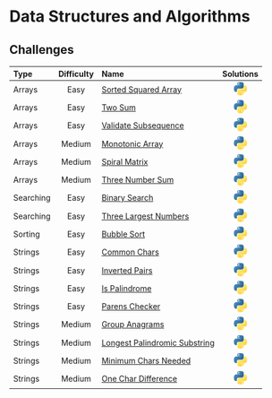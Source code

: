 # Data Structures and Algorithms

## Challenges

Type | Difficulty | Name | Solutions |
:-|:-:|:-|:-:|
Arrays | Easy | [Sorted Squared Array](Arrays/Easy/sorted_squared_array/description.md) | [<img src="utils/images/logos/python.png" alt="python" width="24"/>](Arrays/Easy/sorted_squared_array/solutions.py)
Arrays | Easy | [Two Sum](Arrays/Easy/two_number_sum/description.md) | [<img src="utils/images/logos/python.png" alt="python" width="24"/>](Arrays/Easy/two_number_sum/solutions.py)
Arrays | Easy | [Validate Subsequence](Arrays/Easy/validate_subsequence/description.md) | [<img src="utils/images/logos/python.png" alt="python" width="24"/>](Arrays/Easy/validate_subsequence/solutions.py)
Arrays | Medium | [Monotonic Array](/Users/thaddeuspearson/Desktop/repositories/education/Data_Structures_and_Algorithms/Arrays/Easy/monotonic_array/description.md) | [<img src=utils/images/logos/python.png alt='python' width='24'/>](Arrays/Easy/monotonic_array/solutions.py)
Arrays | Medium | [Spiral Matrix](/Users/thaddeuspearson/Desktop/repositories/education/Data_Structures_and_Algorithms/Arrays/Medium/spiral_matrix/description.md) | [<img src=utils/images/logos/python.png alt='python' width='24'/>](Arrays/Medium/spiral_matrix/solutions.py)
Arrays | Medium | [Three Number Sum](/Users/thaddeuspearson/Desktop/repositories/education/Data_Structures_and_Algorithms/Arrays/Medium/three_number_sum/description.md) | [<img src=utils/images/logos/python.png alt='python' width='24'/>](Arrays/Medium/three_number_sum/solutions.py)
Searching | Easy | [Binary Search](/Users/thaddeuspearson/Desktop/repositories/education/Data_Structures_and_Algorithms/Searching/Easy/binary_search/description.md) | [<img src=utils/images/logos/python.png alt='python' width='24'/>](Searching/Easy/binary_search/solutions.py)
Searching | Easy | [Three Largest Numbers](/Users/thaddeuspearson/Desktop/repositories/education/Data_Structures_and_Algorithms/Searching/Easy/three_largest_numbers/description.md) | [<img src=utils/images/logos/python.png alt='python' width='24'/>](Searching/Easy/three_largest_numbers/solutions.py)
Sorting | Easy | [Bubble Sort](/Users/thaddeuspearson/Desktop/repositories/education/Data_Structures_and_Algorithms/Sorting/Easy/bubble_sort/description.md) | [<img src=utils/images/logos/python.png alt='python' width='24'/>](Sorting/Easy/bubble_sort/solutions.py)
Strings | Easy | [Common Chars](/Users/thaddeuspearson/Desktop/repositories/education/Data_Structures_and_Algorithms/Strings/Easy/common_chars/description.md) | [<img src=utils/images/logos/python.png alt='python' width='24'/>](Strings/Easy/common_chars/solutions.py)
Strings | Easy | [Inverted Pairs](/Users/thaddeuspearson/Desktop/repositories/education/Data_Structures_and_Algorithms/Strings/Easy/reverse_word_pairs/description.md) | [<img src=utils/images/logos/python.png alt='python' width='24'/>](Strings/Easy/reverse_word_pairs/solutions.py)
Strings | Easy | [Is Palindrome](/Users/thaddeuspearson/Desktop/repositories/education/Data_Structures_and_Algorithms/Strings/Easy/is_palindrome/description.md) | [<img src=utils/images/logos/python.png alt='python' width='24'/>](Strings/Easy/is_palindrome/solutions.py)
Strings | Easy | [Parens Checker](/Users/thaddeuspearson/Desktop/repositories/education/Data_Structures_and_Algorithms/Strings/Easy/parens_checker/description.md) | [<img src=utils/images/logos/python.png alt='python' width='24'/>](Strings/Easy/parens_checker/solutions.py)
Strings | Medium | [Group Anagrams](/Users/thaddeuspearson/Desktop/repositories/education/Data_Structures_and_Algorithms/Strings/Medium/group_anagrams/description.md) | [<img src=utils/images/logos/python.png alt='python' width='24'/>](Strings/Medium/group_anagrams/solutions.py)
Strings | Medium | [Longest Palindromic Substring](/Users/thaddeuspearson/Desktop/repositories/education/Data_Structures_and_Algorithms/Strings/Medium/longest_palindromic_substring/description.md) | [<img src=utils/images/logos/python.png alt='python' width='24'/>](Strings/Medium/longest_palindromic_substring/solutions.py)
Strings | Medium | [Minimum Chars Needed](/Users/thaddeuspearson/Desktop/repositories/education/Data_Structures_and_Algorithms/Strings/Medium/minimum_chars_needed/description.md) | [<img src=utils/images/logos/python.png alt='python' width='24'/>](Strings/Medium/minimum_chars_needed/solutions.py)
Strings | Medium | [One Char Difference](/Users/thaddeuspearson/Desktop/repositories/education/Data_Structures_and_Algorithms/Strings/Medium/one_char_difference/description.md) | [<img src=utils/images/logos/python.png alt='python' width='24'/>](Strings/Medium/one_char_difference/solutions.py)
